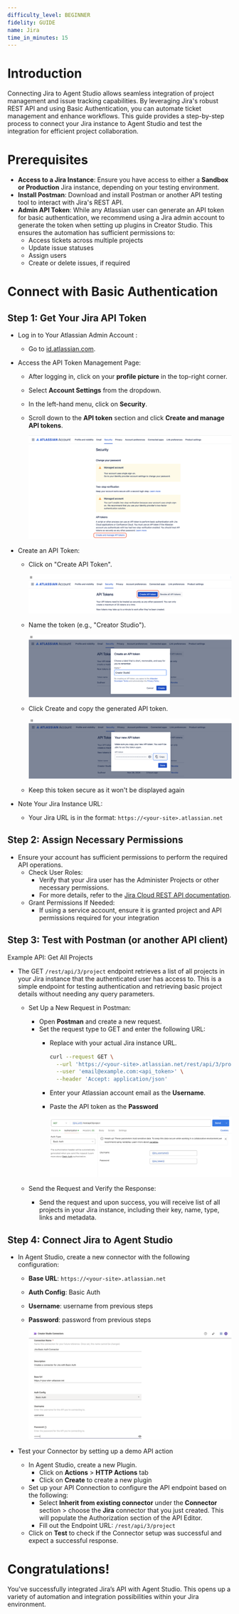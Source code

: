 ```yaml
---
difficulty_level: BEGINNER
fidelity: GUIDE
name: Jira
time_in_minutes: 15
---
```


# **Introduction**

Connecting Jira to Agent Studio allows seamless integration of project management and issue tracking capabilities. By leveraging Jira's robust REST API and using Basic Authentication, you can automate ticket management and enhance workflows. This guide provides a step-by-step process to connect your Jira instance to Agent Studio and test the integration for efficient project collaboration.

# **Prerequisites**

- **Access to a Jira Instance**: Ensure you have access to either a **Sandbox or Production** Jira instance, depending on your testing environment.
- **Install Postman**: Download and install Postman or another API testing tool to interact with Jira's REST API.
- **Admin API Token**: While any Atlassian user can generate an API token for basic authentication, we recommend using a Jira admin account to generate the token when setting up plugins in Creator Studio. This ensures the automation has sufficient permissions to:
    - Access tickets across multiple projects
    - Update issue statuses
    - Assign users
    - Create or delete issues, if required

# **Connect with Basic Authentication**

## **Step 1: Get Your Jira API Token**

- Log in to Your Atlassian Admin Account :
    - Go to [id.atlassian.com](http://id.atlassian.com).
- Access the API Token Management Page:
    - After logging in, click on your **profile picture** in the top-right corner.
    - Select **Account Settings** from the dropdown.
    - In the left-hand menu, click on **Security**.
    - Scroll down to the **API token** section and click **Create and manage API tokens**.
    
      ![Screenshot 2024-12-04 at 1.11.27 PM.png](Jira%20cd90585e2a5044cf83fed803cba5bdbf/Screenshot_2024-12-04_at_1.11.27_PM.png)
    
- Create an API Token:
    - Click on "Create API Token".
        
      ![Screenshot 2024-12-03 at 9.50.29 PM.png](Jira%20cd90585e2a5044cf83fed803cba5bdbf/Screenshot_2024-12-03_at_9.50.29_PM.png)
        
    - Name the token (e.g., "Creator Studio").
        
        ![Screenshot 2024-12-03 at 9.58.40 PM.png](Jira%20cd90585e2a5044cf83fed803cba5bdbf/Screenshot_2024-12-03_at_9.58.40_PM.png)
        
    - Click Create and copy the generated API token.
    
      ![Screenshot 2024-12-03 at 9.59.00 PM.png](Jira%20cd90585e2a5044cf83fed803cba5bdbf/Screenshot_2024-12-03_at_9.59.00_PM.png)
    
    - Keep this token secure as it won't be displayed again
- Note Your Jira Instance URL:
    - Your Jira URL is in the format: `https://<your-site>.atlassian.net`

## **Step 2: Assign Necessary Permissions**

- Ensure your account has sufficient permissions to perform the required API operations.
    - Check User Roles:
        - Verify that your Jira user has the Administer Projects or other necessary permissions.
        - For more details, refer to the [Jira Cloud REST API documentation](https://developer.atlassian.com/cloud/jira/platform/rest/v3/intro/).
    - Grant Permissions If Needed:
        - If using a service account, ensure it is granted project and API permissions required for your integration

## **Step 3: Test with Postman (or another API client)**

Example API: Get All Projects

- The GET `/rest/api/3/project` endpoint retrieves a list of all projects in your Jira instance that the authenticated user has access to. This is a simple endpoint for testing authentication and retrieving basic project details without needing any query parameters.
    - Set Up a New Request in Postman:
        - Open **Postman** and create a new request.
        - Set the request type to GET and enter the following URL:
            - Replace <your-site> with your actual Jira instance URL.
                
                ```bash
                curl --request GET \
                  --url 'https://<your-site>.atlassian.net/rest/api/3/project' \
                  --user 'email@example.com:<api_token>' \
                  --header 'Accept: application/json'
                ```
            
            - Enter your Atlassian account email as the **Username**.
            - Paste the API token as the **Password**
        
              ![Screenshot 2024-12-04 at 1.37.08 PM.png](Jira%20cd90585e2a5044cf83fed803cba5bdbf/Screenshot_2024-12-04_at_1.37.08_PM.png)
        
    - Send the Request and Verify the Response:
        - Send the request and upon success, you will receive list of all projects in your Jira instance, including their key, name, type, links and metadata.

## **Step 4: Connect Jira to Agent Studio**

- In Agent Studio, create a new connector with the following configuration:
    - **Base URL**: `https://<your-site>.atlassian.net`
    - **Auth Config**: Basic Auth
    - **Username**: username from previous steps
    - **Password**: password from previous steps

      ![Screenshot 2024-12-02 at 12.38.38 PM.png](Jira%20cd90585e2a5044cf83fed803cba5bdbf/Screenshot_2024-12-02_at_12.38.38_PM.png)

- Test your Connector by setting up a demo API action
    - In Agent Studio, create a new Plugin.
        - Click on **Actions** > **HTTP Actions** tab
        - Click on **Create** to create a new plugin
    - Set up your API Connection to configure the API endpoint based on the following:
        - Select **Inherit from existing connector** under the **Connector** section > choose the **Jira** connector that you just created. This will populate the Authorization section of the API Editor.  
        - Fill out the Endpoint URL: `/rest/api/3/project`
    - Click on **Test** to check if the Connector setup was successful and expect a successful response.
    
# Congratulations!

You've successfully integrated Jira’s API with Agent Studio. This opens up a variety of automation and integration possibilities within your Jira environment.